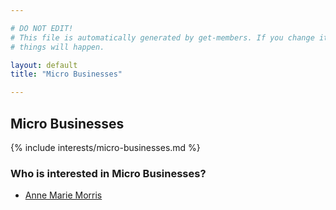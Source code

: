 ```yaml
---

# DO NOT EDIT!
# This file is automatically generated by get-members. If you change it, bad
# things will happen.

layout: default
title: "Micro Businesses"

---
```


## Micro Businesses

{% include interests/micro-businesses.md %}

### Who is interested in Micro Businesses?


* [Anne Marie Morris](/members/anne-marie-morris.html)
